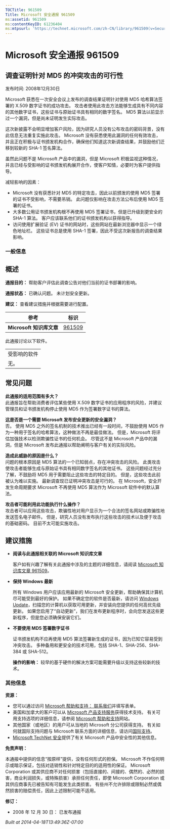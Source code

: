 ```yaml
---
TOCTitle: 961509
Title: Microsoft 安全通报 961509
ms:assetid: 961509
ms:contentKeyID: 61236404
ms:mtpsurl: 'https://technet.microsoft.com/zh-CN/library/961509(v=Security.10)'
---
```




Microsoft 安全通报 961509
=========================

调查证明针对 MD5 的冲突攻击的可行性
-----------------------------------

发布时间: 2008年12月30日

Microsoft 获悉在一次安全会议上发布的调查结果证明针对使用 MD5 哈希算法签署的 X.509 数字证书的成功攻击。 攻击者使用此攻击方法能够生成具有不同内容的其他数字证书，这些证书与原始证书具有相同的数字签名。 MD5 算法以前显示过一个漏洞，但是尚未证明发生实际攻击。

这次新披露不会明显增加客户风险，因为研究人员没有公布攻击的密码背景，没有此信息无法重复实施此攻击。 Microsoft 没有获悉使用此漏洞的任何有效攻击，并且正在积极与证书颁发机构合作，确保他们知道这次新调查结果，并鼓励他们迁移到较新的 SHA-1 签名算法。

虽然此问题不是 Microsoft 产品中的漏洞，但是 Microsoft 积极监视这种情况，并且已经与受影响的证书颁发机构展开合作，使客户知情，必要时为客户提供指导。

减轻影响的因素：

-   Microsoft 没有获悉针对 MD5 的特定攻击，因此以前颁发的使用 MD5 签署的证书不受影响，不需要吊销。 此问题仅影响在攻击方法公布后使用 MD5 签署的证书。
-   大多数公用证书颁发机构根不再使用 MD5 签署证书，但是已升级到更安全的 SHA-1 算法。 客户应该联系他们的证书颁发机构以获得指导。
-   访问使用扩展验证 (EV) 证书的网站时，这些网站在最新浏览器中显示一个绿色地址栏。 这些证书总是使用 SHA-1 签署，因此不受这次新报告的调查结果影响。

### 一般信息

概述
----


**通报目的：** 帮助客户评估此调查公告对他们当前的证书部署的影响。

**通报状态：** 已确认问题。 未计划安全更新。

**建议：** 查看建议措施并根据需要进行配置。

<p> </p>

| 参考                     | 标识                                             |
|--------------------------|--------------------------------------------------|
| **Microsoft 知识库文章** | [961509](http://support.microsoft.com/kb/961509) |

此通报讨论以下软件。

<p> </p>

|              |
|--------------|
| 受影响的软件 |
| 无。         |

常见问题
--------


**此通报的适用范围有多大？**  
此通报旨在帮助消费者评估某些使用 X.509 数字证书的应用程序的风险，并建议管理员和证书颁发机构停止使用 MD5 作为签署数字证书的算法。

**这是否是一个需要 Microsoft 发布安全更新的安全漏洞？**  
否。 使用 MD5 之外的签名机制的技术推出已经有一段时间，不鼓励使用 MD5 作为一种用于签名的哈希算法，这种做法不再是最佳做法。 但是，Microsoft 将评估加强技术以检测欺骗性证书的任何机会。 尽管这不是 Microsoft 产品中的漏洞，但是 Microsoft 发布此通报以帮助阐明与客户有关的实际风险。

**造成此威胁的原因是什么？**  
问题的根本原因是 MD5 算法的一个已知弱点，存在冲突攻击的风险。 此类攻击使攻击者能够生成与原始证书具有相同数字签名的其他证书。 这些问题经过充分了解，不鼓励将 MD5 用于需要阻止这些攻击的特定目的。 但是，这些攻击此前被认为难以实施。 最新调查现已证明冲突攻击是可行的。 在 Microsoft，安全开发生命周期要求 Microsoft 不再使用 MD5 算法作为 Microsoft 软件中的默认算法。

**攻击者可能利用此功能执行什么操作？**  
攻击者可以应用这些攻击，欺骗性地对用户显示为一个合法的签名网站或欺骗性地发送签名电子邮件。 但是，研究人员没有发布执行这些攻击的技术以及便于攻击的基础密码。 目前不太可能实施攻击。

建议措施
--------


-   **阅读与此通报相关联的 Microsoft 知识库文章**

    客户如有兴趣了解有关此通报中涉及的主题的详细信息，请阅读 [Microsoft 知识库文章 961509](http://support.microsoft.com/kb/961509)。

-   **保持 Windows 最新**

    所有 Windows 用户应该应用最新的 Microsoft 安全更新，帮助确保其计算机尽可能受到最好的保护。 如果不确定您的软件是否最新，请访问 [Windows Update](http://windowsupdate.microsoft.com/)，扫描您的计算机以获取可用更新，并安装向您提供的任何高优先级更新。 如果您启用了“自动更新”，我们在发布更新程序时，会向您发送这些更新程序，但是您必须确保安装它们。

-   **不要使用 MD5 签署数字证书**

    证书颁发机构不应再使用 MD5 算法签署新生成的证书，因为已知它容易受到冲突攻击。 多种备用和更安全的技术可用，包括 SHA-1、SHA-256、SHA-384 或 SHA-512。

    **操作的影响：** 较早的基于硬件的解决方案可能需要升级以支持这些较新的技术。

### 其他信息

**资源：**

-   您可以通过访问 [Microsoft 帮助和支持： 联系我们](https://support.microsoft.com/common/survey.aspx?scid=sw;en;1257&amp;showpage=1&amp;ws=technet&amp;sd=tech)并填写表单。
-   美国和加拿大的客户可以从 [Microsoft 产品支持服务](http://go.microsoft.com/fwlink/?linkid=21131)获得技术支持。 有关可用支持选项的详细信息，请参阅 [Microsoft 帮助和支持](http://support.microsoft.com/default.aspx?ln=zh-cn)网站。
-   其他国家（或地区）的用户可从当地的 Microsoft 分公司获得支持。 有关如何就国际支持问题与 Microsoft 联系方面的详细信息，请访问[国际支持](http://go.microsoft.com/fwlink/?linkid=21155)。
-   [Microsoft TechNet 安全](http://go.microsoft.com/fwlink/?linkid=21132)提供了有关 Microsoft 产品中安全性的其他信息。

**免责声明：**

本通报中提供的信息“按原样”提供，没有任何形式的担保。 Microsoft 不作任何明示或暗示保证，包括对适销性和针对特定目的的适用性的保证。 Microsoft Corporation 或其供应商不对任何损害（包括直接的、间接的、偶然的、必然的损害，商业利润损失，或特殊损害）承担任何责任，即使 Microsoft Corporation 或其供应商事先已被告知有可能发生此类损害。 有些州不允许排除或限制必然或偶然损害的赔偿责任，因此上述限制可能不适用。

**修订：**

-   2008 年 12 月 30 日： 已发布通报

*Built at 2014-04-18T13:49:36Z-07:00*
